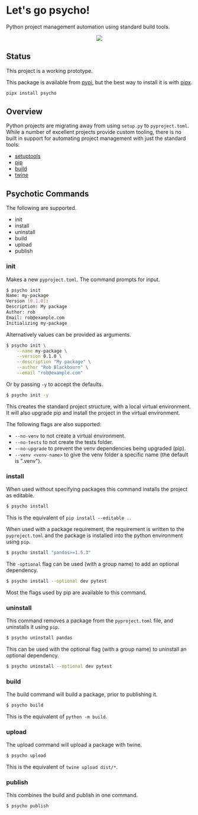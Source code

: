 # Let's go psycho!

Python project management automation using standard build tools.

<p align="center">
<a href="https://github.com/rob-blackbourn/psycho/raw/main/psycho-demo.gif">
<img src="https://github.com/rob-blackbourn/psycho/raw/main/psycho-demo.gif"/>
</a>
</p>

## Status

This project is a working prototype.

This package is available from [pypi](https://pypi.org/project/psycho/),
but the best way to install it is with [pipx](https://github.com/pypa/pipx).

```bash
pipx install psycho
```

## Overview

Python projects are migrating away from using `setup.py` to `pyproject.toml`.
While a number of excellent projects provide custom tooling, there is no built
in support for automating project management with just the standard tools:

* [setuptools](https://pypi.org/project/setuptools/)
* [pip](https://pypi.org/project/pip/)
* [build](https://pypi.org/project/build/)
* [twine](https://pypi.org/project/twine/)

## Psychotic Commands

The following are supported.

* init
* install
* uninstall
* build
* upload
* publish

### init

Makes a new `pyproject.toml`. The command prompts for input.

```bash
$ psycho init
Name: my-package
Version [0.1.0]: 
Description: My package
Author: rob
Email: rob@example.com
Initializing my-package
```

Alternatively values can be provided as arguments.

```bash
$ psycho init \
    --name my-package \
    --version 0.1.0 \
    --description "My package" \
    --author "Rob Blackbourn" \
    --email "rob@example.com"
```

Or by passing `-y` to accept the defaults.

```bash
$ psycho init -y
```

This creates the standard project structure, with a local virtual environment.
It will also upgrade pip and install the project in the virtual environment.

The following flags are also supported:

* `--no-venv` to not create a virtual environment.
* `--no-tests` to not create the tests folder.
* `--no-upgrade` to prevent the venv dependencies being upgraded (pip).
* `--venv <venv-name>` to give the venv folder a specific name (the default is ".venv").

### install

When used without specifying packages this command installs the project as editable.

```bash
$ psycho install
```

This is the equivalent of `pip install --editable .`.

When used with a package requirement, the requirement is written to the `pyproject.toml`
and the package is installed into the python environment using `pip`.

```bash
$ psycho install "pandas>=1.5.3"
```

The `-optional` flag can be used (with a group name) to add an optional dependency.

```bash
$ psycho install --optional dev pytest
```

Most the flags used by pip are available to this command.

### uninstall

This command removes a package from the `pyproject.toml` file, and uninstalls
it using `pip`.

```bash
$ psycho uninstall pandas
```

This can be used with the optional flag (with a group name) to uninstall an optional
dependency.

```bash
$ psycho uninstall --optional dev pytest
```

### build

The build command will build a package, prior to publishing it.

```bash
$ psycho build
```

This is the equivalent of `python -m build`.

### upload

The upload command will upload a package with twine.

```bash
$ psycho upload
```

This is the equivalent of `twine upload dist/*`.

### publish

This combines the build and publish in one command.

```bash
$ psycho publish
```
